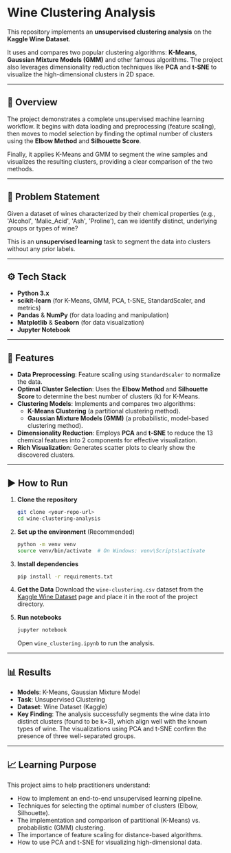 # Wine Clustering Analysis 

This repository implements an **unsupervised clustering analysis** on the **Kaggle Wine Dataset**.

It uses and compares two popular clustering algorithms: **K-Means**, **Gaussian Mixture Models (GMM)** and other famous algorithms. The project also leverages dimensionality reduction techniques like **PCA** and **t-SNE** to visualize the high-dimensional clusters in 2D space.

---

## 📘 Overview

The project demonstrates a complete unsupervised machine learning workflow. It begins with data loading and preprocessing (feature scaling), then moves to model selection by finding the optimal number of clusters using the **Elbow Method** and **Silhouette Score**.

Finally, it applies K-Means and GMM to segment the wine samples and visualizes the resulting clusters, providing a clear comparison of the two methods.

---

## 🧠 Problem Statement

Given a dataset of wines characterized by their chemical properties (e.g., 'Alcohol', 'Malic_Acid', 'Ash', 'Proline'), can we identify distinct, underlying groups or types of wine?

This is an **unsupervised learning** task to segment the data into clusters without any prior labels.

---

## ⚙️ Tech Stack

-   **Python 3.x**
-   **scikit-learn** (for K-Means, GMM, PCA, t-SNE, StandardScaler, and metrics)
-   **Pandas** & **NumPy** (for data loading and manipulation)
-   **Matplotlib** & **Seaborn** (for data visualization)
-   **Jupyter Notebook**

---

## 🚀 Features

-   **Data Preprocessing**: Feature scaling using `StandardScaler` to normalize the data.
-   **Optimal Cluster Selection**: Uses the **Elbow Method** and **Silhouette Score** to determine the best number of clusters (k) for K-Means.
-   **Clustering Models**: Implements and compares two algorithms:
    -   **K-Means Clustering** (a partitional clustering method).
    -   **Gaussian Mixture Models (GMM)** (a probabilistic, model-based clustering method).
-   **Dimensionality Reduction**: Employs **PCA** and **t-SNE** to reduce the 13 chemical features into 2 components for effective visualization.
-   **Rich Visualization**: Generates scatter plots to clearly show the discovered clusters.

---

## ▶️ How to Run

1.  **Clone the repository**
    ```bash
    git clone <your-repo-url>
    cd wine-clustering-analysis
    ```

2.  **Set up the environment** (Recommended)
    ```bash
    python -m venv venv
    source venv/bin/activate  # On Windows: venv\Scripts\activate
    ```

3.  **Install dependencies**
    ```bash
    pip install -r requirements.txt
    ```

4.  **Get the Data**
    Download the `wine-clustering.csv` dataset from the [Kaggle Wine Dataset](https://www.kaggle.com/datasets/fedesoriano/wine-clustering) page and place it in the root of the project directory.

5.  **Run notebooks**
    ```bash
    jupyter notebook
    ```
    Open `wine_clustering.ipynb` to run the analysis.

---

## 📊 Results

-   **Models**: K-Means, Gaussian Mixture Model
-   **Task**: Unsupervised Clustering
-   **Dataset**: Wine Dataset (Kaggle)
-   **Key Finding**: The analysis successfully segments the wine data into distinct clusters (found to be k=3), which align well with the known types of wine. The visualizations using PCA and t-SNE confirm the presence of three well-separated groups.

---

## 📈 Learning Purpose

This project aims to help practitioners understand:
-   How to implement an end-to-end unsupervised learning pipeline.
-   Techniques for selecting the optimal number of clusters (Elbow, Silhouette).
-   The implementation and comparison of partitional (K-Means) vs. probabilistic (GMM) clustering.
-   The importance of feature scaling for distance-based algorithms.
-   How to use PCA and t-SNE for visualizing high-dimensional data.
